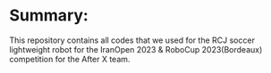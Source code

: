 # Summary: 

This repository contains all codes that we used for the RCJ soccer lightweight robot for the IranOpen 2023 & RoboCup 2023(Bordeaux) competition for the After X team.
